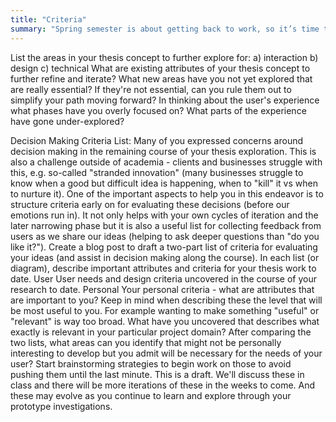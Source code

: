 ```yaml
---
title: "Criteria"
summary: "Spring semester is about getting back to work, so it’s time to focus on who and what I’m doing—eventually."
---
```


List the areas in your thesis concept to further explore for: 
a) interaction
b) design
c) technical
What are existing attributes of your thesis concept to further refine and iterate?
What new areas have you not yet explored that are really essential? If they're not essential, can you rule them out to simplify your path moving forward?
In thinking about the user's experience what phases have you overly focused on? What parts of the experience have gone under-explored?

Decision Making Criteria List:
Many of you expressed concerns around decision making in the remaining course of your thesis exploration. This is also a challenge outside of academia - clients and businesses struggle with this, e.g. so-called "stranded innovation" (many businesses struggle to know when a good but difficult idea is happening, when to "kill" it vs when to nurture it). One of the important aspects to help you in this endeavor is to structure criteria early on for evaluating these decisions (before our emotions run in). It not only helps with your own cycles of iteration and the later narrowing phase but it is also a useful list for collecting feedback from users as we share our ideas (helping to ask deeper questions than "do you like it?"). 
Create a blog post to draft a two-part list of criteria for evaluating your ideas (and assist in decision making along the course). In each list (or diagram), describe important attributes and criteria for your thesis work to date.
User        User needs and design criteria uncovered in the course of your research to date.
Personal     Your personal criteria - what are attributes that are important to you?
Keep in mind when describing these the level that will be most useful to you. For example wanting to make something "useful" or "relevant" is way too broad. What have you uncovered that describes what exactly is relevant in your particular project domain? After comparing the two lists, what areas can you identify that might not be personally interesting to develop but you admit will be necessary for the needs of your user? Start brainstorming strategies to begin work on those to avoid pushing them until the last minute.
This is a draft. We'll discuss these in class and there will be more iterations of these in the weeks to come. And these may evolve as you continue to learn and explore through your prototype investigations.

